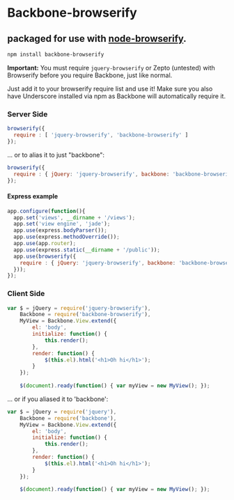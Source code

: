 # Backbone-browserify
## packaged for use with [node-browserify](https://github.com/substack/node-browserify).

```bash
npm install backbone-browserify
```

**Important:** You must require `jquery-browserify` or Zepto (untested) with Browserify before you require Backbone, just like normal.

Just add it to your browserify require list and use it! Make sure you also have Underscore installed via npm as Backbone will automatically require it.

### Server Side
````javascript
browserify({
  require : [ 'jquery-browserify', 'backbone-browserify' ]
});
````

... or to alias it to just "backbone":

````javascript
browserify({
  require : { jQuery: 'jquery-browserify', backbone: 'backbone-browserify' }
});
````

#### Express example
```js
app.configure(function(){
  app.set('views', __dirname + '/views');
  app.set('view engine', 'jade');
  app.use(express.bodyParser());
  app.use(express.methodOverride());
  app.use(app.router);
  app.use(express.static(__dirname + '/public'));
  app.use(browserify({
    require : { jQuery: 'jquery-browserify', backbone: 'backbone-browserify' }
  }));
});
```

### Client Side
````javascript
var $ = jQuery = require('jquery-browserify'),
    Backbone = require('backbone-browserify'),
    MyView = Backbone.View.extend({
        el: 'body',
        initialize: function() {
            this.render();
        },
        render: function() {
            $(this.el).html('<h1>Oh hi</h1>');
        }
    });
    
    $(document).ready(function() { var myView = new MyView(); });
````

... or if you aliased it to 'backbone':

````javascript
var $ = jQuery = require('jquery'),
    Backbone = require('backbone'),
    MyView = Backbone.View.extend({
        el: 'body',
        initialize: function() {
            this.render();
        },
        render: function() {
            $(this.el).html('<h1>Oh hi</h1>');
        }
    });
    
    $(document).ready(function() { var myView = new MyView(); });
````